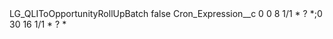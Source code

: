 <?xml version="1.0" encoding="UTF-8"?>
<CustomMetadata xmlns="http://soap.sforce.com/2006/04/metadata" xmlns:xsi="http://www.w3.org/2001/XMLSchema-instance" xmlns:xsd="http://www.w3.org/2001/XMLSchema">
    <label>LG_QLIToOpportunityRollUpBatch</label>
    <protected>false</protected>
    <values>
        <field>Cron_Expression__c</field>
        <value xsi:type="xsd:string">0 0 8 1/1 * ? *;0 30 16 1/1 * ? *</value>
    </values>
</CustomMetadata>
